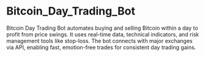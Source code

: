 # Bitcoin_Day_Trading_Bot
Bitcoin Day Trading Bot automates buying and selling Bitcoin within a day to profit from price swings. It uses real-time data, technical indicators, and risk management tools like stop-loss. The bot connects with major exchanges via API, enabling fast, emotion-free trades for consistent day trading gains.
